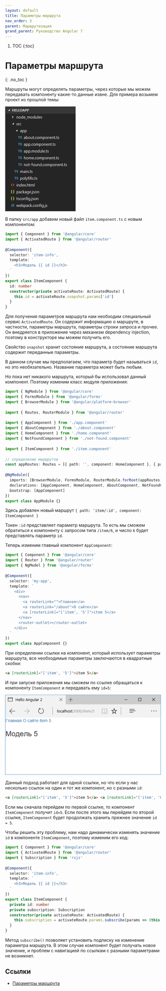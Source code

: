 ```yaml
---
layout: default
title: Параметры маршрута
nav_order: 3
parent: Маршрутизация
grand_parent: Руководство Angular 7
---
```


<!-- prettier-ignore-start -->
1. TOC
{:toc}

# Параметры маршрута
{: .no_toc }
<!-- prettier-ignore-end -->

Маршруты могут определять параметры, через которые мы можем передавать компоненту какие-то данные извне. Для примера возьмем проект из прошлой темы:

![Структура проекта](param-route-1.png)

В папку `src/app` добавим новый файл `item.component.ts` с новым компонентом:

```typescript
import { Component } from '@angular/core'
import { ActivatedRoute } from '@angular/router'

@Component({
  selector: 'item-info',
  template: `
    <h3>Модель {{ id }}</h3>
  `
})
export class ItemComponent {
  id: number
  constructor(private activateRoute: ActivatedRoute) {
    this.id = activateRoute.snapshot.params['id']
  }
}
```

Для получения параметров маршрута нам необходим специальный сервис `ActivatedRoute`. Он содержит информацию о маршруте, в частности, параметры маршрута, параметры строки запроса и прочее. Он внедряется в приложение через механизм dependency injection, поэтому в конструкторе мы можем получить его.

Свойство `snapshot` хранит состояние маршрута, а состояние маршрута содержит переданные параметры.

В данном случае мы предполагаем, что параметр будет называться `id`, но это необязательно. Название параметра может быть любым.

Но пока нет никакого маршрута, который бы использовал данный компонент. Поэтому изменим класс модуля приложения:

```typescript
import { NgModule } from '@angular/core'
import { FormsModule } from '@angular/forms'
import { BrowserModule } from '@angular/platform-browser'

import { Routes, RouterModule } from '@angular/router'

import { AppComponent } from './app.component'
import { AboutComponent } from './about.component'
import { HomeComponent } from './home.component'
import { NotFoundComponent } from './not-found.component'

import { ItemComponent } from './item.component'

// определение маршрутов
const appRoutes: Routes = [{ path: '', component: HomeComponent }, { path: 'about', component: AboutComponent }, { path: 'item/:id', component: ItemComponent }, { path: '**', component: NotFoundComponent }]

@NgModule({
  imports: [BrowserModule, FormsModule, RouterModule.forRoot(appRoutes)],
  declarations: [AppComponent, HomeComponent, AboutComponent, NotFoundComponent, ItemComponent],
  bootstrap: [AppComponent]
})
export class AppModule {}
```

Здесь добавлен новый маршрут `{ path: 'item/:id', component: ItemComponent }`

Токен `:id` представляет параметр маршрута. То есть мы сможем обратиться к компоненту с запросом типа `/item/6`, и число `6` будет представлять параметр `id`.

Теперь изменим главный компонент `AppComponent`:

```typescript
import { Component } from '@angular/core'
import { Router } from '@angular/router'
import { NgModel } from '@angular/forms'

@Component({
  selector: 'my-app',
  template: `
    <div>
      <nav>
        <a routerLink="">Главная</a>
        <a routerLink="/about">О сайте</a>
        <a [routerLink]="['item', '5']">item 5</a>
      </nav>
      <router-outlet></router-outlet>
    </div>
  `
})
export class AppComponent {}
```

При определении ссылки на компонент, который использует параметры маршрута, все необходимые параметры заключаются в квадратные скобки:

```html
<a [routerLink]="['item', '5']">item 5</a>
```

И при запуске приложения мы сможем по ссылке обращаться к компоненту `ItemComponent` и передавать ему `id=5`:

![Скриншот](param-route-2.png)

Данный подход работает для одной ссылки, но что если у нас несколько ссылок на один и тот же компонент, но с разными `id`:

```html
<a [routerLink]="['item', '5']">item 5</a> <a [routerLink]="['item', '8']">item 8</a>
```

Если мы сначала перейдем по первой ссылке, то компонент `ItemComponent` получит `id=5`. Если после этого мы перейдем по второй ссылке, `ItemComponent` будет продолжать хранить прежнее значение `id = 5`.

Чтобы решить эту проблему, нам надо динамически изменять значение `id` в компоненте `ItemComponent`, поэтому изменим его код:

```typescript
import { Component } from '@angular/core'
import { ActivatedRoute } from '@angular/router'
import { Subscription } from 'rxjs'

@Component({
  selector: 'item-info',
  template: `
    <h3>Модель {{ id }}</h3>
  `
})
export class ItemComponent {
  private id: number
  private subscription: Subscription
  constructor(private activateRoute: ActivatedRoute) {
    this.subscription = activateRoute.params.subscribe(params => (this.id = params['id']))
  }
}
```

Метод `subscribe()` позволяет установить подписку на изменение параметра маршрута. В этом случае компонент будет получать новое значение, и проблем с навигацией по ссылкам с разными параметрами не возникнет.

## Ссылки

- [Параметры маршрута](https://metanit.com/web/angular2/7.3.php)
